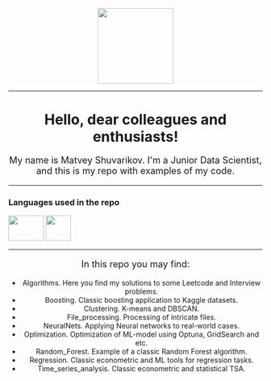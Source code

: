 <p></p>
<div id="header" align="center">
<img src="https://functionup.org/wp-content/uploads/2023/02/DataScientist_FeatureImage-1024x683-1.png" width="150"/>
</div>
<hr/>
<h1 style="text-align: center">Hello, dear colleagues and enthusiasts!</h1>
<p style="font-size: 18px; text-align: center">My name is Matvey Shuvarikov. I'm a Junior Data Scientist, and this is my repo with examples of my code.
</p>
<hr/>
<h3>Languages used in the repo</h3>
<div class="image-container">
    <img src="https://splunkable.com/wp-content/uploads/2023/03/Python-Symbol-300x169.png" width="70" height="50"/>
    <img src="https://upload.wikimedia.org/wikipedia/commons/thumb/1/1b/R_logo.svg/1024px-R_logo.svg.png" width="50" height="50"/>
</div>
<hr/>
<p style="font-size: 18px; text-align: center">In this repo you may find:</p>

<ul style="list-style-type: disc; text-align: center;">
    <li>Algorithms. Here you find my solutions to some Leetcode and Interview problems.</li>
    <li>Boosting. Classic boosting application to Kaggle datasets.</li>
    <li>Clustering. K-means and DBSCAN.</li>
    <li>File_processing. Processing of intricate files.</li>
    <li>NeuralNets. Applying Neural networks to real-world cases.</li>
    <li>Optimization. Optimization of ML-model using Optuna, GridSearch and etc.</li>
    <li>Random_Forest. Example of a classic Random Forest algorithm.</li>
    <li>Regression. Classic econometric and ML tools for regression tasks.</li>
    <li>Time_series_analysis. Classic econometric and statistical TSA.</li>

</ul>


